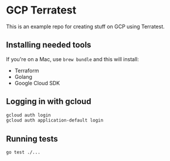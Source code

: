 # GCP Terratest

This is an example repo for creating stuff on GCP using Terratest. 

## Installing needed tools

If you're on a Mac, use `brew bundle` and this will install:

- Terraform
- Golang
- Google Cloud SDK

## Logging in with gcloud

```sh
gcloud auth login
gcloud auth application-default login
```

## Running tests

```sh
go test ./...
```
